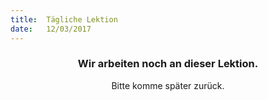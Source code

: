 ```yaml
---
title:  Tägliche Lektion
date:   12/03/2017
---
```


### <center>Wir arbeiten noch an dieser Lektion.</center>
<center>Bitte komme später zurück.</center>